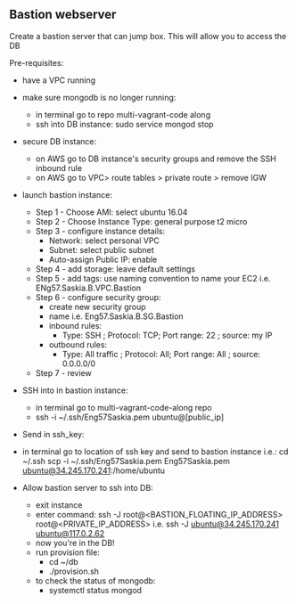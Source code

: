 ## Bastion webserver
Create a bastion server that can jump box. This will allow you to access the DB

Pre-requisites:
- have a VPC running
- make sure mongodb is no longer running:
  - in terminal go to repo multi-vagrant-code along
  - ssh into DB instance: sudo service mongod stop
- secure DB instance:
  - on AWS go to DB instance's security groups and remove the SSH inbound rule
  - on AWS go to VPC> route tables > private route > remove IGW

- launch bastion instance:
  - Step 1 - Choose AMI: select ubuntu 16.04
  - Step 2 - Choose Instance Type: general purpose t2 micro
  - Step 3 - configure instance details:
      - Network: select personal VPC
      - Subnet: select public subnet
      - Auto-assign Public IP: enable
  - Step 4 - add storage: leave default settings
  - Step 5 - add tags: use naming convention to name your EC2 i.e. ENg57.Saskia.B.VPC.Bastion
  - Step 6 - configure security group:
      - create new security group
      - name i.e. Eng57.Saskia.B.SG.Bastion
      - inbound rules:
          - Type: SSH ; Protocol: TCP; Port range: 22 ; source: my IP
      - outbound rules:
          - Type: All traffic ; Protocol: All; Port range: All ; source: 0.0.0.0/0
  - Step 7 - review

- SSH into in bastion instance:
  - in terminal go to multi-vagrant-code-along repo
  - ssh -i ~/.ssh/Eng57Saskia.pem ubuntu@[public_ip]

- Send in ssh_key:
 - in terminal go to location of ssh key and send to bastion instance
  i.e.: cd ~/.ssh
        scp -i ~/.ssh/Eng57Saskia.pem Eng57Saskia.pem ubuntu@34.245.170.241:/home/ubuntu

- Allow bastion server to ssh into DB:
  - exit instance
  - enter command: ssh -J root@<BASTION_FLOATING_IP_ADDRESS> root@<PRIVATE_IP_ADDRESS>
                    i.e. ssh -J ubuntu@34.245.170.241 ubuntu@117.0.2.62
  - now you're in the DB!
  - run provision file:
    - cd ~/db
    - ./provision.sh
  - to check the status of mongodb:
    - systemctl status mongod
